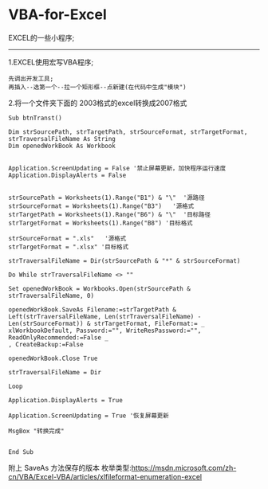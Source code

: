 # VBA-for-Excel
EXCEL的一些小程序;

***
1.EXCEL使用宏写VBA程序;
```
先调出开发工具;
再插入--选第一个--拉一个矩形框--点新建(在代码中生成"模块")
```


2.将一个文件夹下面的 2003格式的excel转换成2007格式
```
Sub btnTranst()

Dim strSourcePath, strTargetPath, strSourceFormat, strTargetFormat, strTraversalFileName As String
Dim openedWorkBook As Workbook


Application.ScreenUpdating = False '禁止屏幕更新，加快程序运行速度
Application.DisplayAlerts = False


strSourcePath = Worksheets(1).Range("B1") & "\"  '源路径
strSourceFormat = Worksheets(1).Range("B3")   '源格式
strTargetPath = Worksheets(1).Range("B6") & "\"  '目标路径
strTargetFormat = Worksheets(1).Range("B8") '目标格式

strSourceFormat = ".xls"   '源格式
strTargetFormat = ".xlsx" '目标格式

strTraversalFileName = Dir(strSourcePath & "*" & strSourceFormat)

Do While strTraversalFileName <> ""

Set openedWorkBook = Workbooks.Open(strSourcePath & strTraversalFileName, 0)

openedWorkBook.SaveAs Filename:=strTargetPath & Left(strTraversalFileName, Len(strTraversalFileName) - Len(strSourceFormat)) & strTargetFormat, FileFormat:= _
xlWorkbookDefault, Password:="", WriteResPassword:="", ReadOnlyRecommended:=False _
, CreateBackup:=False

openedWorkBook.Close True

strTraversalFileName = Dir

Loop

Application.DisplayAlerts = True

Application.ScreenUpdating = True '恢复屏幕更新

MsgBox "转换完成"


End Sub

```

附上 SaveAs 方法保存的版本 枚举类型:https://msdn.microsoft.com/zh-cn/VBA/Excel-VBA/articles/xlfileformat-enumeration-excel
